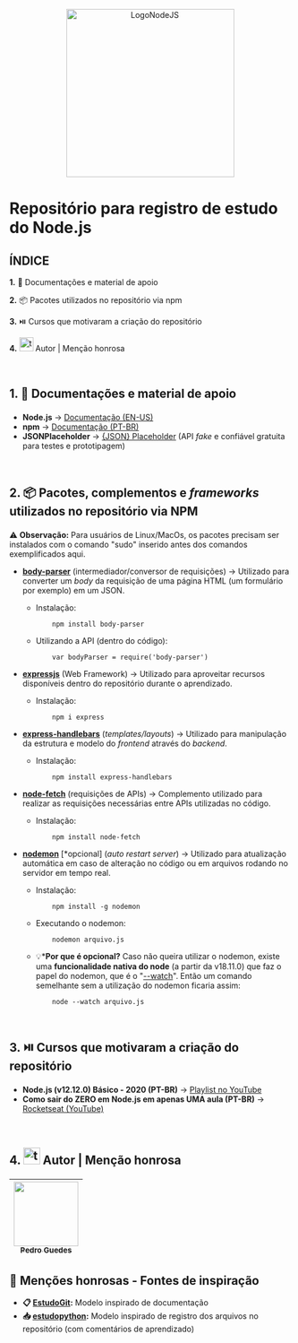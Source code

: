 <p align="center">
  <img src="https://cdn.freebiesupply.com/logos/large/2x/nodejs-1-logo-png-transparent.png" alt="LogoNodeJS" width="300px">
</p>

# Repositório para registro de estudo do Node.js
## ÍNDICE
 <a href="#section1" style="text-decoration:none;">**1.** 📄 Documentações e material de apoio</a>

 <a href="#section2" style="text-decoration:none;">**2.** 📦 Pacotes utilizados no repositório via npm</a>

 <a href="#section3" style="text-decoration:none;">**3.** ⏯️ Cursos que motivaram a criação do repositório</a>

 <a href="#section4" style="text-decoration:none;">**4.** <img src="https://img.icons8.com/?size=100&id=K7ebDTcbruY8&format=png&color=000000" alt="teamgroup" width="25px"> Autor | Menção honrosa</a>

<br>

## <p id="section1"> 1. 📄 Documentações e material de apoio
- **Node.js** -> [Documentação (EN-US)](https://nodejs.org/docs/latest/api/)
- **npm** -> [Documentação (PT-BR)](https://rockcontent.com/br/blog/npm/)
- **JSONPlaceholder** -> [{JSON} Placeholder](https://jsonplaceholder.typicode.com) (API _fake_ e confiável gratuita para testes e prototipagem)

<br>

## <p id="section2"> 2. 📦 Pacotes, complementos e _frameworks_ utilizados no repositório via NPM
⚠️ **Observação:** Para usuários de Linux/MacOs, os pacotes precisam ser instalados com o comando "sudo" inserido antes dos comandos exemplificados aqui.
- **[body-parser](https://www.npmjs.com/package/body-parser)** (intermediador/conversor de requisições) -> Utilizado para converter um _body_ da requisição de uma página HTML (um formulário por exemplo) em um JSON.
  - Instalação:

            npm install body-parser

  - Utilizando a API (dentro do código):

            var bodyParser = require('body-parser')

- **[expressjs](https://www.npmjs.com/package/express)** (Web Framework) -> Utilizado para aproveitar recursos disponíveis dentro do repositório durante o aprendizado.
  - Instalação:

            npm i express

- **[express-handlebars](https://www.npmjs.com/package/express-handlebars)** (_templates/layouts_) -> Utilizado para manipulação da estrutura e modelo do _frontend_ através do _backend_.
  - Instalação:

            npm install express-handlebars

- **[node-fetch](https://www.npmjs.com/package/node-fetch)** (requisições de APIs) -> Complemento utilizado para realizar as requisições necessárias entre APIs utilizadas no código.
  - Instalação:

            npm install node-fetch

- **[nodemon](https://nodemon.io)** [*opcional] (_auto restart server_) -> Utilizado para atualização automática em caso de alteração no código ou em arquivos rodando no servidor em tempo real.
  - Instalação:

            npm install -g nodemon
  - Executando o nodemon:

            nodemon arquivo.js
  - 💡***Por que é opcional?** Caso não queira utilizar o nodemon, existe uma **funcionalidade nativa do node** (a partir da v18.11.0) que faz o papel do nodemon, que é o "[--watch](https://cursos.alura.com.br/forum/topico-sugestao-node-watch-ao-inves-de-nodemon-262725)". Então um comando semelhante sem a utilização do nodemon ficaria assim:

            node --watch arquivo.js

<br>

## <p id="section3"> 3. ⏯️ Cursos que motivaram a criação do repositório
- **Node.js (v12.12.0) Básico - 2020 (PT-BR)** -> [Playlist no YouTube](https://www.youtube.com/playlist?list=PLWXw8Gu52TRLBgfIclx1Nh8LA60knsxY9)
- **Como sair do ZERO em Node.js em apenas UMA aula (PT-BR)** -> [Rocketseat (YouTube)](https://www.youtube.com/watch?v=hHM-hr9q4mo)

<br>

## <p id="section4"> 4. <img src="https://img.icons8.com/?size=100&id=K7ebDTcbruY8&format=png&color=000000" alt="teamgroup" width="30px"> Autor | Menção honrosa

|  [<img loading="lazy" src="https://avatars.githubusercontent.com/u/80770771? v=4" width=115><br><sub>Pedro Guedes</sub>](https://github.com/pedroaugustorgg) |
| :---: |

## 📗 Menções honrosas - Fontes de inspiração

 - **📋 [EstudoGit](https://github.com/pedroaugustorgg/EstudoGit):**  Modelo inspirado de documentação
 - **📥 [estudopython](https://github.com/pedroaugustorgg/estudopython):** Modelo inspirado de registro dos arquivos no repositório (com comentários de aprendizado)